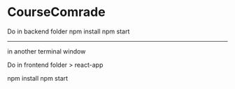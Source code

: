 # CourseComrade



Do in backend folder
npm install 
npm start



---
in another terminal window


Do in frontend folder > react-app

npm install
npm start


